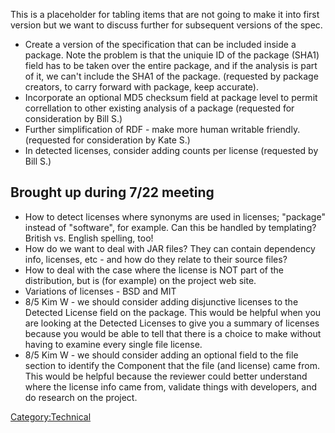 This is a placeholder for tabling items that are not going to make it
into first version but we want to discuss further for subsequent
versions of the spec.

  - Create a version of the specification that can be included inside a
    package. Note the problem is that the uniquie ID of the package
    (SHA1) field has to be taken over the entire package, and if the
    analysis is part of it, we can't include the SHA1 of the package.
    (requested by package creators, to carry forward with package, keep
    accurate).
  - Incorporate an optional MD5 checksum field at package level to
    permit correllation to other existing analysis of a package
    (requested for consideration by Bill S.)
  - Further simplification of RDF - make more human writable friendly.
    (requested for consideration by Kate S.)
  - In detected licenses, consider adding counts per license (requested
    by Bill S.)

## Brought up during 7/22 meeting

  - How to detect licenses where synonyms are used in licenses;
    "package" instead of "software", for example. Can this be handled by
    templating? British vs. English spelling, too\!
  - How do we want to deal with JAR files? They can contain dependency
    info, licenses, etc - and how do they relate to their source files?
  - How to deal with the case where the license is NOT part of the
    distribution, but is (for example) on the project web site.
  - Variations of licenses - BSD and MIT
  - 8/5 Kim W - we should consider adding disjunctive licenses to the
    Detected License field on the package. This would be helpful when
    you are looking at the Detected Licenses to give you a summary of
    licenses because you would be able to tell that there is a choice to
    make without having to examine every single file license.
  - 8/5 Kim W - we should consider adding an optional field to the file
    section to identify the Component that the file (and license) came
    from. This would be helpful because the reviewer could better
    understand where the license info came from, validate things with
    developers, and do research on the project.

[Category:Technical](Category:Technical "wikilink")

